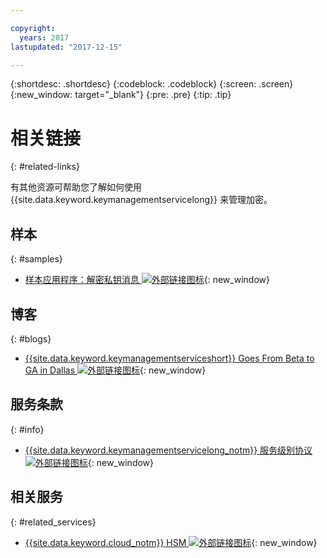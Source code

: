 ```yaml
---

copyright:
  years: 2017
lastupdated: "2017-12-15"

---
```


{:shortdesc: .shortdesc}
{:codeblock: .codeblock}
{:screen: .screen}
{:new_window: target="_blank"}
{:pre: .pre}
{:tip: .tip}

# 相关链接
{: #related-links}

有其他资源可帮助您了解如何使用 {{site.data.keyword.keymanagementservicelong}} 来管理加密。

## 样本
{: #samples}

- [样本应用程序：解密私钥消息 ![外部链接图标](../../icons/launch-glyph.svg "外部链接图标")](https://github.com/IBM-Bluemix/key-protect-helloworld-python){: new_window}

## 博客
{: #blogs}

- [{{site.data.keyword.keymanagementserviceshort}} Goes From Beta to GA in Dallas ![外部链接图标](../../icons/launch-glyph.svg "外部链接图标")](https://www.ibm.com/blogs/bluemix/2016/12/dallas-key-protect-ga/){: new_window}

## 服务条款
{: #info}

- [{{site.data.keyword.keymanagementservicelong_notm}} 服务级别协议 ![外部链接图标](../../icons/launch-glyph.svg "外部链接图标")](http://www-03.ibm.com/software/sla/sladb.nsf/sla/bm-7603-01){: new_window}

## 相关服务
{: #related_services}

- [{{site.data.keyword.cloud_notm}} HSM ![外部链接图标](../../icons/launch-glyph.svg "外部链接图标")](https://www.ibm.com/cloud/hardware-security-module){: new_window}

